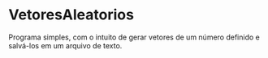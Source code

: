 # VetoresAleatorios
Programa simples, com o intuito de gerar vetores de um número definido e salvá-los em um arquivo de texto.
